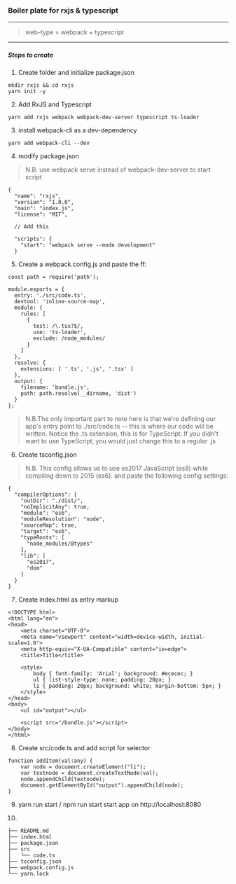 ### Boiler plate for rxjs & typescript
---
> web-type = webpack + typescript

---
##### Steps to create

1. Create folder and initialize package.json
```
mkdir rxjs && cd rxjs
yarn init -y
```

2. Add RxJS and Typescript
```
yarn add rxjs webpack webpack-dev-server typescript ts-loader
```

3. install webpack-cli as a dev-dependency
```
yarn add webpack-cli --dev
```

4. modify package.json
> N.B. use webpack serve instead of webpack-dev-server to start script
```
{
  "name": "rxjs",
  "version": "1.0.0",
  "main": "index.js",
  "license": "MIT",

  // Add this

  "scripts": {
    "start": "webpack serve --mode development"
  }
```

5. Create a webpack.config.js and paste the ff:

```
const path = require('path');

module.exports = {
  entry: './src/code.ts',
  devtool: 'inline-source-map',
  module: {
    rules: [
      {
        test: /\.tsx?$/,
        use: 'ts-loader',
        exclude: /node_modules/
      }
    ]
  },
  resolve: {
    extensions: [ '.ts', '.js', '.tsx' ]
  },
  output: {
    filename: 'bundle.js',
    path: path.resolve(__dirname, 'dist')
  }
};
```
> N.B.The only important part to note here is that we're defining our app's entry point to 
./src/code.ts -- this is where our code will be written. 
Notice the .ts extension, this is for TypeScript. If you didn't want to use TypeScript, you would just change this to a regular .js

6. Create tsconfig.json
> N.B. This config allows us to use es2017 JavaScript 
(es8) while compiling down to 2015 (es6).
and paste the following config settings:

```
{
  "compilerOptions": {
    "outDir": "./dist/",
    "noImplicitAny": true,
    "module": "es6",
    "moduleResolution": "node",
    "sourceMap": true,
    "target": "es6",
    "typeRoots": [
      "node_modules/@types"
    ],
    "lib": [
      "es2017",
      "dom"
    ]
  }
}
```
7. Create index.html as entry markup

```
<!DOCTYPE html>
<html lang="en">
<head>
    <meta charset="UTF-8">
    <meta name="viewport" content="width=device-width, initial-scale=1.0">
    <meta http-equiv="X-UA-Compatible" content="ie=edge">
    <title>Title</title>

    <style>
        body { font-family: 'Arial'; background: #ececec; }
        ul { list-style-type: none; padding: 20px; }
        li { padding: 20px; background: white; margin-bottom: 5px; }
    </style>
</head>
<body>
    <ul id="output"></ul>

    <script src="/bundle.js"></script>
</body>
</html>
```
8. Create src/code.ts and add script for selector
```
function addItem(val:any) {
    var node = document.createElement("li");
    var textnode = document.createTextNode(val);
    node.appendChild(textnode);
    document.getElementById("output").appendChild(node);
}
```

9. yarn run start / npm run start
start app on http://localhost:8080

10. 
```
├── README.md
├── index.html
├── package.json
├── src
│   └── code.ts
├── tsconfig.json
├── webpack.config.js
└── yarn.lock
```